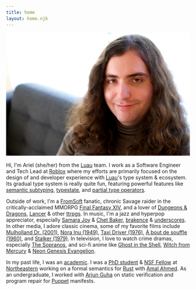 ```yaml
---
title: home
layout: home.njk
---
```


[![A photo of Ariel!][aaron-img]][aaron-img-full]

Hi, I'm Ariel (she/her) from the [Luau](https://luau-lang.org) team. I work as a Software Engineer and Tech Lead
at [Roblox](https://www.roblox.com) where my efforts are primarily focused on the design of and
developer experience with [Luau](https://luau-lang.org)'s type system & ecosystem. Its gradual
type system is really quite fun, featuring powerful features like
[semantic subtyping](https://blog.roblox.com/2022/11/semantic-subtyping-luau/),
[typestate](https://en.wikipedia.org/wiki/Typestate_analysis), and [partial type operators](https://en.wikipedia.org/wiki/Type_family).

Outside of work, I'm a [FromSoft](https://www.fromsoftware.jp/ww/) fanatic, chronic Savage raider in the critically-acclaimed
MMORPG [Final Fantasy XIV](https://www.finalfantasyxiv.com/), and a lover of [Dungeons & Dragons](https://www.dndbeyond.com/),
[Lancer](https://massifpress.com/lancer) & other [ttrpgs](https://en.wikipedia.org/wiki/Tabletop_role-playing_game). In music, I'm a jazz and hyperpop appreciator, especially [Samara Joy](https://www.samarajoy.com/) & [Chet Baker](https://en.wikipedia.org/wiki/Chet_Baker), [brakence](https://www.brakence.com/) & [underscores](https://underscores.bandcamp.com/). In other media, I adore classic cinema, some of my favorite films include [Mulholland Dr. (2001)](https://www.imdb.com/title/tt0166924/), [Nora Inu (1949)](https://www.imdb.com/title/tt0041699/), [Taxi Driver (1976)](https://www.imdb.com/title/tt0075314/), [À bout de souffle (1960)](https://www.imdb.com/title/tt0053472/), and [Stalker (1979)](https://www.imdb.com/title/tt0079944/). In television, I love to watch crime dramas, especially [The Sopranos](https://www.imdb.com/title/tt0141842/), and sci-fi anime like [Ghost in the Shell](https://myanimelist.net/anime/467/Koukaku_Kidoutai__Stand_Alone_Complex), [Witch from Mercury](https://myanimelist.net/anime/49828/Kidou_Senshi_Gundam__Suisei_no_Majo) & [Neon Genesis Evangelion](https://myanimelist.net/anime/30/Neon_Genesis_Evangelion).

In my past life, I was an [academic](https://www.nature.com/articles/d41586-023-01708-4). I was
a [PhD student](https://scholar.google.com/citations?user=AKe9iAQAAAAJ) & [NSF Fellow](https://nsfgrfp.org) at [Northeastern](https://www.khoury.northeastern.edu/) working on a
formal semantics for [Rust](https://www.rust-lang.org) with [Amal Ahmed](https://www.ccs.neu.edu/home/amal/). As an
undergraduate, I worked with [Arjun Guha](https://ccs.neu.edu/~arjunguha/main/home/) on static verification and
program repair for [Puppet](https://puppet.com/) manifests.

[aaron-img]: ./images/aaron.jpg
[aaron-img-full]: ./images/aaron-full.jpg
